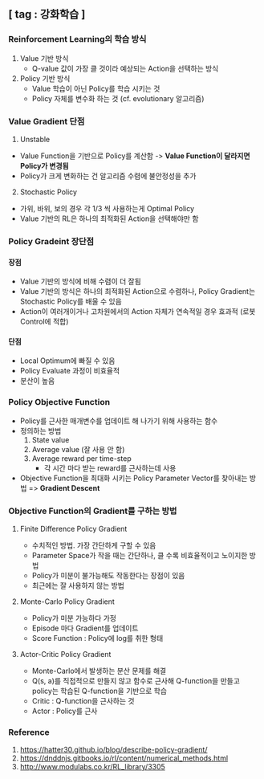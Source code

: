 [ tag : 강화학습 ]
---
### Reinforcement Learning의 학습 방식
1. Value 기반 방식
    - Q-value 값이 가장 클 것이라 예상되는 Action을 선택하는 방식
2. Policy 기반 방식
    - Value 학습이 아닌 Policy를 학습 시키는 것
    - Policy 자체를 변수화 하는 것 (cf. evolutionary 알고리즘)

### Value Gradient 단점
1. Unstable
- Value Function을 기반으로 Policy를 계산함 -> **Value Function이 달라지면 Policy가 변경됨**
- Policy가 크게 변화하는 건 알고리즘 수렴에 불안정성을 추가

2. Stochastic Policy
- 가위, 바위, 보의 경우 각 1/3 씩 사용하는게 Optimal Policy
- Value 기반의 RL은 하나의 최적화된 Action을 선택해야만 함

### Policy Gradeint 장단점
#### 장점
- Value 기반의 방식에 비해 수렴이 더 잘됨
- Value 기반의 방식은 하나의 최적화된 Action으로 수렴하나, Policy Gradient는 Stochastic Policy를 배울 수 있음
- Action이 여러개이거나 고차원에서의 Action 자체가 연속적일 경우 효과적 (로봇 Control에 적합)

#### 단점
- Local Optimum에 빠질 수 있음
- Policy Evaluate 과정이 비효율적
- 분산이 높음

### Policy Objective Function
- Policy를 근사한 매개변수를 업데이트 해 나가기 위해 사용하는 함수
- 정의하는 방법
    1. State value
    2. Average value (잘 사용 안 함)
    3. Average reward per time-step 
        - 각 시간 마다 받는 reward를 근사하는데 사용
- Objective Function을 최대화 시키는 Policy Parameter Vector를 찾아내는 방법 => **Gradient Descent**

### Objective Function의 Gradient를 구하는 방법
1. Finite Difference Policy Gradient
    - 수치적인 방법. 가장 간단하게 구할 수 있음
    - Parameter Space가 작을 때는 간단하나, 클 수록 비효율적이고 노이지한 방법
    - Policy가 미분이 불가능해도 작동한다는 장점이 있음
    - 최근에는 잘 사용하지 않는 방법

2. Monte-Carlo Policy Gradient
    - Policy가 미분 가능하다 가정
    - Episode 마다 Gradient를 업데이트
    - Score Function : Policy에 log를 취한 형태

3. Actor-Critic Policy Gradient
    - Monte-Carlo에서 발생하는 분산 문제를 해결
    - Q(s, a)를 직접적으로 만들지 않고 함수로 근사해 Q-function을 만들고 policy는 학습된 Q-function을 기반으로 학습
    - Critic : Q-function을 근사하는 것
    - Actor : Policy를 근사


### Reference
1. https://hatter30.github.io/blog/describe-policy-gradient/
2. https://dnddnjs.gitbooks.io/rl/content/numerical_methods.html
3. http://www.modulabs.co.kr/RL_library/3305